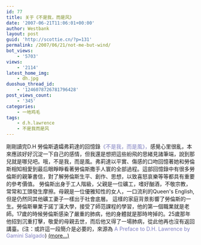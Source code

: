 ```yaml
---
id: 77
title: 关于《不是我，而是风》
date: '2007-06-21T11:06:01+00:00'
author: Westbank
layout: post
guid: 'http://scottie.cn/?p=131'
permalink: /2007/06/21/not-me-but-wind/
bot_views:
    - '5703'
views:
    - '2114'
latest_home_img:
    - dh.jpg
duoshuo_thread_id:
    - '1246078726781796428'
post_views_count:
    - '345'
categories:
    - 一地鸡毛
tags:
    - d.h.lawrence
    - 不是我而是风
---
```


剛剛讀完D.H 勞倫斯遺孀弗莉達的回憶錄<span style="color: #8080c0">《不是我，而是風》，</span>感覺心里很亂，本來應該好好沉淀一下自己的感情，但我還是想把這些紛飛的思緒見諸筆端，說到那兒就是哪兒吧。哦，不是我，而是風。弗莉達以平實、傷感的口吻回憶著她和勞倫斯相知相愛到最后眼睜睜看著勞倫斯撒手人寰的全部過程。這部回憶錄中有很多勞倫斯的親筆書信，對了解勞倫斯生平、創作、思想，以致喜怒哀樂等等都具有重要的參考價值。 勞倫斯出身于工人階級，父親是一位礦工，嗜好酗酒，不敬宗教，常常和工頭發生摩擦。母親是一位優雅知性的女人，一口流利的Queen's English, 但是仍然同其他礦工妻子一樣出于社會底層。 這樣的家庭背景影響了勞倫斯的一生。勞倫斯畢業于諾丁漢大學，接受了師范課程的學習，他的第一個職業就是老師。17歲的時候勞倫斯感染了嚴重的肺病，他的身體就是那時垮掉的。25歲那年他招到沉重打擊，敬愛的母親去世，而后他又得了一場肺病，從此他再也沒有返回講臺。(注：或許這一段簡介是必要的，來源為 <span style="color: #8080c0">A Preface to D.H. Lawrence by Gamini Salgado</span>) [<span aria-label="Continue reading 关于《不是我，而是风》">(more…)</span>](http://farbank.net/2007/06/21/not-me-but-wind/#more-77)